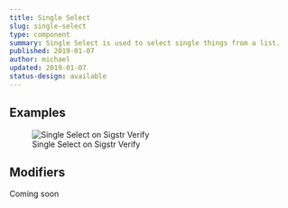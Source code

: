 ```yaml
---
title: Single Select
slug: single-select
type: component
summary: Single Select is used to select single things from a list.
published: 2019-01-07
author: michael
updated: 2019-01-07
status-design: available
---
```


##  Examples

<figure>
    <img src="/static/images/single-select-verify.png" alt="Single Select on Sigstr Verify">
    <figcaption>Single Select on Sigstr Verify</figcaption>
</figure>

## Modifiers
Coming soon